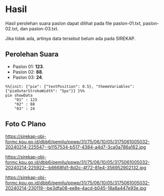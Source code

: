 # Hasil

Hasil perolehan suara paslon dapat dilihat pada file paslon-01.txt, paslon-02.txt, dan paslon-03.txt.

Jika tidak ada, artinya data tersebut belum ada pada SIREKAP.

## Perolehan Suara

 * Paslon 01: **123**.
 * Paslon 02: **88**.
 * Paslon 03: **24**.

```mermaid
%%{init: {"pie": {"textPosition": 0.5}, "themeVariables": {"pieOuterStrokeWidth": "5px"}} }%%
pie showData
    "01" : 123
    "02" : 88
    "03" : 24
```
## Foto C Plano

https://sirekap-obj-formc.kpu.go.id/dbb6/pemilu/ppwp/31/75/06/10/05/3175061005032-20240214-225547--b1157534-b517-4384-a4d7-3ca0a786a162.jpg

https://sirekap-obj-formc.kpu.go.id/dbb6/pemilu/ppwp/31/75/06/10/05/3175061005032-20240214-225922--b6668fd1-8d2c-4f72-81e4-356952902132.jpg

https://sirekap-obj-formc.kpu.go.id/dbb6/pemilu/ppwp/31/75/06/10/05/3175061005032-20240214-230119--be3dfa08-ee8e-4acd-b045-18a8a447e93e.jpg
